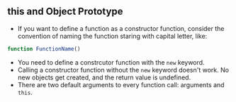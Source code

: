 ## this and Object Prototype

- If you want to define a function as a constructor function, consider the convention of naming the function staring with capital letter, like:
``` javascript
function FunctionName()
```
- You need to define a constrcutor function with the ``` new ``` keyword.
- Calling a constructor function without the ``` new ``` keyword doesn't work. No new objects get created, and the return value is undefined.
- There are two default arguments to every function call: arguments and ``` this ```.